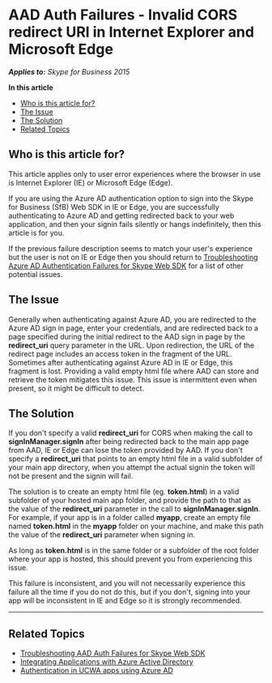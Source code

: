 # AAD Auth Failures - Invalid CORS redirect URI in Internet Explorer and Microsoft Edge

_**Applies to:** Skype for Business 2015_

**In this article**
- [Who is this article for?](#audience)
- [The Issue](#issue)
- [The Solution](#solution)
- [Related Topics](#related-topics)

<a name="audience"></a>

## Who is this article for?

This article applies only to user error experiences where the browser in use is Internet Explorer (IE) or Microsoft Edge (Edge). 

If you are using the Azure AD authentication option to sign into the Skype for Business (SfB) Web SDK in IE or Edge, you are successfully authenticating to Azure AD and getting redirected back to your web application, and then your signin fails silently or hangs indefinitely, then this article is for you. 

If the previous failure description seems to match your user's experience but the user is not on IE or Edge then you should return to [Troubleshooting Azure AD Authentication Failures for Skype Web SDK](./AADAuthFailures.md) for a list of other potential issues.

<a name="issue"></a>

## The Issue

Generally when authenticating against Azure AD, you are redirected to the Azure AD sign in page, enter your credentials, and are redirected back to a page specified during the initial redirect to the AAD sign in page by the **redirect_uri** query parameter in the URL. Upon redirection, the URL of the redirect page includes an access token in the fragment of the URL. Sometimes after authenticating against Azure AD in IE or Edge, this fragment is lost. Providing a valid empty html file where AAD can store and retrieve the token mitigates this issue. This issue is intermittent even when present, so it might be difficult to detect.

<a name="solution"></a>

## The Solution

If you don't specify a valid **redirect_uri** for CORS when making the call to **signInManager.signIn** after being redirected back to the main app page from AAD, IE or Edge can lose the token provided by AAD. If you don't specify a **redirect_uri** that points to an empty html file in a valid subfolder of your main app directory, when you attempt the actual signin the token will not be present and the signin will fail.

The solution is to create an empty html file (eg. **token.html**) in a valid subfolder of your hosted main app folder, and provide the path to that as the value of the **redirect_uri** parameter in the call to **signInManager.signIn**. For example, if your app is in a folder called **myapp**, create an empty file named **token.html** in the **myapp** folder on your machine, and make this path the value of the **redirect_uri** parameter when signing in.

As long as **token.html** is in the same folder or a subfolder of the root folder where your app is hosted, this should prevent you from experiencing this issue.

This failure is inconsistent, and you will not necessarily experience this failure all the time if you do not do this, but if you don't, signing into your app will be inconsistent in IE and Edge so it is strongly recommended.

---

<a name="related-topics"></a>

## Related Topics

- [Troubleshooting AAD Auth Failures for Skype Web SDK](./AADAuthFailures.md)
- [Integrating Applications with Azure Active Directory](https://docs.microsoft.com/en-us/azure/active-directory/active-directory-integrating-applications)
- [Authentication in UCWA apps using Azure AD](../../../../UCWA/AuthenticationUsingAzureAD.md)
